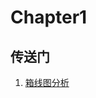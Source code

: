 # Chapter1

## 传送门

1. [箱线图分析](https://github.com/hj24/Data-analysis-tutorial/blob/master/chapter1/documents/箱线图分析.md)

